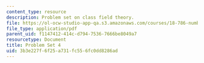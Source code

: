 ```yaml
---
content_type: resource
description: Problem set on class field theory.
file: https://ol-ocw-studio-app-qa.s3.amazonaws.com/courses/18-786-number-theory-ii-class-field-theory-spring-2016/3b3e227f6f25a731fc556fc0dd8286ad_MIT18_786S16_pset4.pdf
file_type: application/pdf
parent_uid: f1147412-414c-d794-7536-7666be8049a7
resourcetype: Document
title: Problem Set 4
uid: 3b3e227f-6f25-a731-fc55-6fc0dd8286ad
---
```

